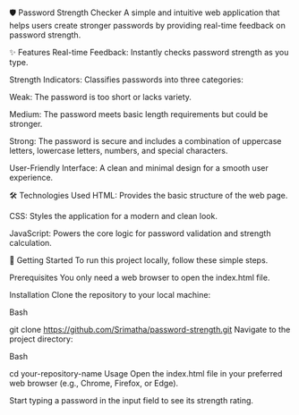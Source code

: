 🛡️ Password Strength Checker
A simple and intuitive web application that helps users create stronger passwords by providing real-time feedback on password strength.

✨ Features
Real-time Feedback: Instantly checks password strength as you type.

Strength Indicators: Classifies passwords into three categories:

Weak: The password is too short or lacks variety.

Medium: The password meets basic length requirements but could be stronger.

Strong: The password is secure and includes a combination of uppercase letters, lowercase letters, numbers, and special characters.

User-Friendly Interface: A clean and minimal design for a smooth user experience.

🛠️ Technologies Used
HTML: Provides the basic structure of the web page.

CSS: Styles the application for a modern and clean look.

JavaScript: Powers the core logic for password validation and strength calculation.

🚀 Getting Started
To run this project locally, follow these simple steps.

Prerequisites
You only need a web browser to open the index.html file.

Installation
Clone the repository to your local machine:

Bash

git clone https://github.com/Srimatha/password-strength.git
Navigate to the project directory:

Bash

cd your-repository-name
Usage
Open the index.html file in your preferred web browser (e.g., Chrome, Firefox, or Edge).

Start typing a password in the input field to see its strength rating.
